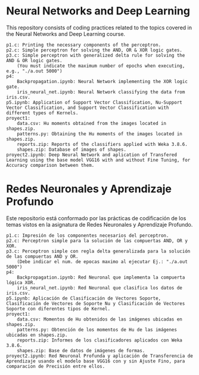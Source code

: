 
# Neural Networks and Deep Learning
This repository consists of coding practices related to the topics covered in the Neural Networks and Deep Learning course.

	p1.c: Printing the necessary components of the perceptron.
	p2.c: Simple perceptron for solving the AND, OR & XOR logic gates.
	p3.c: Simple perceptron with generalized delta rule for solving the AND & OR logic gates.
		(You must indicate the maximum number of epochs when executing, e.g., "./a.out 5000")
	p4:
		Backpropagation.ipynb: Neural Network implementing the XOR logic gate.
		iris_neural_net.ipynb: Neural Network classifying the data from iris.csv.
	p5.ipynb: Application of Support Vector Classification, Nu-Support Vector Classification, and Support Vector Classification with different types of Kernels.
	proyect1:
		data.csv: Hu moments obtained from the images located in shapes.zip.
		patterns.py: Obtaining the Hu moments of the images located in shapes.zip.
		reports.zip: Reports of the classifiers applied with Weka 3.8.6.
		shapes.zip: Database of images of shapes.
	proyect2.ipynb: Deep Neural Network and aplication of Transfered Learning using the base model VGG16 with and without Fine Tuning, for Accuracy comparison between them.

# Redes Neuronales y Aprendizaje Profundo
Este repositorio está conformado por las prácticas de codificación de los temas vistos en la asignatura de Redes Neuronales y Aprendizaje Profundo.

	p1.c: Impresión de los componentes necesarios del perceptron.
	p2.c: Perceptron simple para la solución de las compuertas AND, OR y XOR.
	p3.c: Perceptron simple con regla delta generalizada para la solución de las compuertas AND y OR.
		(Debe indicar el num. de epocas maximo al ejecutar Ej.: "./a.out 5000")
	p4:
		Backpropagation.ipynb: Red Neuronal que implementa la compuerta lógica XOR.
		iris_neural_net.ipynb: Red Neuronal que clasifica los datos de iris.csv.
	p5.ipynb: Aplicación de Clasificación de Vectores Soporte, Clasificación de Vectores de Soporte Nu y Clasificación de Vectores Soporte con diferentes tipos de Kernel.
	proyect1:
		data.csv: Momentos de Hu obtenidos de las imágenes ubicadas en shapes.zip.
		patterns.py: Obtención de los momentos de Hu de las imágenes ubicadas en shapes.zip.
		reports.zip: Informes de los clasificadores aplicados con Weka 3.8.6.
		shapes.zip: Base de datos de imágenes de formas.
	proyect2.ipynb: Red Neuronal Profunda y aplicación de Transferencia de Aprendizaje usando el modelo base VGG16 con y sin Ajuste Fino, para comparacion de Precisión entre ellos.
